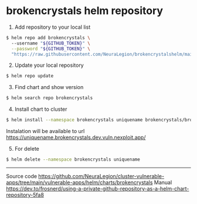 # brokencrystals helm repository

1. Add repository to your local list 

```sh
$ helm repo add brokencrystals \     
  --username "${GITHUB_TOKEN}" \
  --password "${GITHUB_TOKEN}" \
  "https://raw.githubusercontent.com/NeuraLegion/brokencrystalshelm/main/"
```

2. Update your local repository 

```sh
$ helm repo update
```

3. Find chart and show version 

```sh
$ helm search repo brokencrystals
```

4. Install chart to cluster 

```sh
$ helm install --namespace brokencrystals uniquename brokencrystals/brokencrystals
```

Instalation will be available to url https://uniquename.brokencrystals.dev.vuln.nexploit.app/

5. For delete 

```sh
$ helm delete --namespace brokencrystals uniquename
```

---
Source code https://github.com/NeuraLegion/cluster-vulnerable-apps/tree/main/vulnerable-apps/helm/charts/brokencrystals
Manual https://dev.to/frosnerd/using-a-private-github-repository-as-a-helm-chart-repository-5fa8